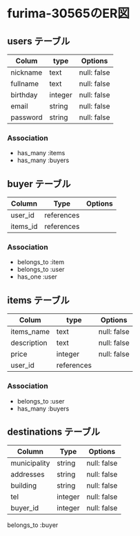 # furima-30565のER図

## users テーブル

| Colum      | type    | Options     |
| ---------- | ------  | ----------- |
| nickname   | text    | null: false |
| fullname   | text    | null: false |
| birthday   | integer | null: false |
| email      | string  | null: false |
| password   | string  | null: false |

### Association

- has_many :items
- has_many :buyers

## buyer テーブル

| Column           | Type       | Options      |
| ---------------- | ---------- | -----------  |
| user_id          | references |             |
| items_id         | references |             |

### Association

- belongs_to :item
- belongs_to :user
- has_one :user

## items テーブル

| Colum       | type       | Options     |
| ----------  | ---------- | ----------- |
| items_name  | text       | null: false |
| description | text       | null: false |
| price       | integer    | null: false |
| user_id     | references |             |

### Association

- belongs_to :user
- has_many :buyers

## destinations テーブル

| Column           | Type       | Options     |
| ---------------- | ---------- | ----------- |
| municipality     | string     | null: false |
| addresses        | string     | null: false |
| building         | string     | null: false |
| tel              | integer    | null: false |
| buyer_id         | integer    | null: false |

belongs_to :buyer